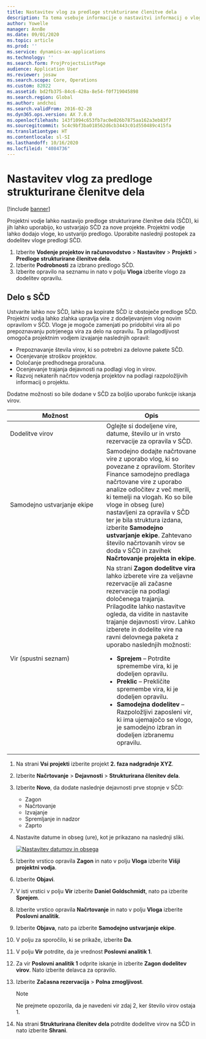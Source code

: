```yaml
---
title: Nastavitev vlog za predloge strukturirane členitve dela
description: Ta tema vsebuje informacije o nastavitvi informacij o vlogah na predlogah strukturirane členitve dela.
author: Yowelle
manager: AnnBe
ms.date: 09/01/2020
ms.topic: article
ms.prod: ''
ms.service: dynamics-ax-applications
ms.technology: ''
ms.search.form: ProjProjectsListPage
audience: Application User
ms.reviewer: josaw
ms.search.scope: Core, Operations
ms.custom: 82022
ms.assetid: bd2fb375-84c6-428a-8e54-f0f719045898
ms.search.region: Global
ms.author: andchoi
ms.search.validFrom: 2016-02-28
ms.dyn365.ops.version: AX 7.0.0
ms.openlocfilehash: 143f1094c653fb7ac0e026b7875aa162a3eb83f7
ms.sourcegitcommit: 5c4c9bf3ba018562d6cb3443c01d550489c415fa
ms.translationtype: HT
ms.contentlocale: sl-SI
ms.lasthandoff: 10/16/2020
ms.locfileid: "4084736"
---
```

# <a name="set-up-roles-on-work-breakdown-structure-templates"></a>Nastavitev vlog za predloge strukturirane členitve dela

[!include [banner](../includes/banner.md)]

Projektni vodje lahko nastavijo predloge strukturirane členitve dela (SČD), ki jih lahko uporabijo, ko ustvarjajo SČD za nove projekte. Projektni vodje lahko dodajo vloge, ko ustvarijo predlogo. Uporabite naslednji postopek za dodelitev vloge predlogi SČD.

1. Izberite **Vodenje projektov in računovodstvo** > **Nastavitev** > **Projekti** > **Predloge strukturirane členitve dela**.
2. Izberite **Podrobnosti** za izbrano predlogo SČD.
3. Izberite opravilo na seznamu in nato v polju **Vloga** izberite vlogo za dodelitev opravilu.

## <a name="work-with-a-wbs"></a>Delo s SČD

Ustvarite lahko nov SČD, lahko pa kopirate SČD iz obstoječe predloge SČD. Projektni vodja lahko zlahka upravlja vire z dodeljevanjem vlog novim opravilom v SČD. Vloge je mogoče zamenjati po pridobitvi vira ali po prepoznavanju potrjenega vira za delo na opravilu. Ta prilagodljivost omogoča projektnim vodjem izvajanje naslednjih opravil:

- Prepoznavanje števila virov, ki so potrebni za delovne pakete SČD.
- Ocenjevanje stroškov projektov.
- Določanje predhodnega proračuna.
- Ocenjevanje trajanja dejavnosti na podlagi vlog in virov.
- Razvoj nekaterih načrtov vodenja projektov na podlagi razpoložljivih informacij o projektu.

Dodatne možnosti so bile dodane v SČD za boljšo uporabo funkcije iskanja virov.

<table>
<colgroup>
<col width="50%" />
<col width="50%" />
</colgroup>
<thead>
<tr class="header">
<th>Možnost</th>
<th>Opis</th>
</tr>
</thead>
<tbody>
<tr class="odd">
<td>Dodelitve virov</td>
<td>Oglejte si dodeljene vire, datume, število ur in vrsto rezervacije za opravila v SČD.</td>
</tr>
<tr class="even">
<td>Samodejno ustvarjanje ekipe</td>
<td>Samodejno dodajte načrtovane vire z uporabo vlog, ki so povezane z opravilom. Storitev Finance samodejno predlaga načrtovane vire z uporabo analize odločitev z več merili, ki temelji na vlogah. Ko so bile vloge in obseg (ure) nastavljeni za opravila v SČD ter je bila struktura izdana, izberite <strong>Samodejno ustvarjanje ekipe</strong>. Zahtevano število načrtovanih virov se doda v SČD in zavihek <strong>Načrtovanje projekta in ekipe</strong>.</td>
</tr>
<tr class="odd">
<td>Vir (spustni seznam)</td>
<td>Na strani <strong>Zagon dodelitve vira</strong> lahko izberete vire za veljavne rezervacije ali začasne rezervacije na podlagi določenega trajanja. Prilagodite lahko nastavitve ogleda, da vidite in nastavite trajanje dejavnosti virov. Lahko izberete in dodelite vire na ravni delovnega paketa z uporabo naslednjih možnosti:
<ul>
<li><strong>Sprejem</strong> – Potrdite spremembe vira, ki je dodeljen opravilu.</li>
<li><strong>Preklic</strong> – Prekličite spremembe vira, ki je dodeljen opravilu.</li>
<li><strong>Samodejna dodelitev</strong> – Razpoložljivi zaposleni vir, ki ima ujemajočo se vlogo, je samodejno izbran in dodeljen izbranemu opravilu.</li>
</ul></td>
</tr>
</tbody>
</table>

1. Na strani **Vsi projekti** izberite projekt **2. faza nadgradnje XYZ**.
2. Izberite **Načrtovanje** > **Dejavnosti** > **Strukturirana členitev dela**.
3. Izberite **Novo**, da dodate naslednje dejavnosti prve stopnje v SČD:

    - Zagon
    - Načrtovanje
    - Izvajanje
    - Spremljanje in nadzor
    - Zaprto

4. Nastavite datume in obseg (ure), kot je prikazano na naslednji sliki.

    [![Nastavitev datumov in obsega](./media/projectresourcing10.jpg)](./media/projectresourcing10.jpg)

5. Izberite vrstico opravila **Zagon** in nato v polju **Vloga** izberite **Višji projektni vodja**.
6. Izberite **Objavi**.
7. V isti vrstici v polju **Vir** izberite **Daniel Goldschmidt**, nato pa izberite **Sprejem**.
8. Izberite vrstico opravila **Načrtovanje** in nato v polju **Vloga** izberite **Poslovni analitik**.
9. Izberite **Objava**, nato pa izberite **Samodejno ustvarjanje ekipe**.
10. V polju za sporočilo, ki se prikaže, izberite **Da**.
11. V polju **Vir** potrdite, da je vrednost **Poslovni analitik 1**.
12. Za vir **Poslovni analitik 1** odprite iskanje in izberite **Zagon dodelitev virov**. Nato izberite delavca za opravilo.
13. Izberite **Začasna rezervacija** &gt; **Polna zmogljivost**.

    > [!NOTE] 
    > Ne prejmete opozorila, da je navedeni vir zdaj 2, ker število virov ostaja 1.

14. Na strani **Strukturirana členitev dela** potrdite dodelitve virov na SČD in nato izberite **Shrani**.
